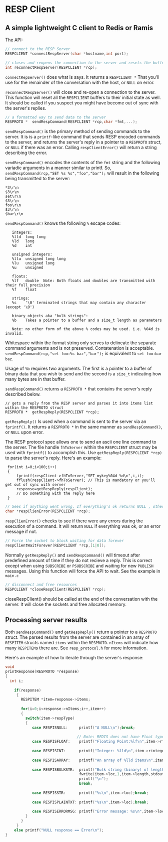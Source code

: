 # RESP Client
## A simple lightweight C client to Redis or Ramis

The API:
```C
// connect to the RESP Server
RESPCLIENT *connectRespServer(char *hostname,int port);

// closes and reopens the connection to the server and resets the buffers
int reconnectRespServer(RESPCLIENT *rcp);
```
`connectRepServer()` does what is says. It returns a `RESPCLIENT *` That you'll use for the remainder of the conversation with the host, or `NULL` on error.

`reconnectRespServer()` will close and re-open a connection to the server. This function will reset all the `RESPCLIENT` buffers to their initial state as well. It should be called if you suspect you might have become out of sync with the server's replies.

```C
// a formatted way to send data to the server
RESPROTO *  sendRespCommand(RESPCLIENT *rcp,char *fmt,...);
```


`sendRespCommand()` is the primary method of sending commands to the server. It is is a `printf`-like command that sends RESP encoded commands to the server, and returns the server's reply in a pointer to a `RESPROTO` struct, or `NULL` if there was an error. Calling  `respClientError()` will return a string describing the error.

`sendRespCommand()`  encodes the contents of the `fmt` string and the following variadic arguments in a manner similar to printf. So, `sendRespCommand(rcp,"SET %s %s","foo","bar");` will result in the following being transmitted to the server:
```ascii
*3\r\n
$3\r\n
set\r\n
$3\r\n
foo\r\n
$3\r\n
$bar\r\n
```
`sendRespCommand()` knows the following `%` escape codes:
```ascii
   integers:
   %lld  long long
   %ld   long
   %d    int
 
   unsigned integers:
   %llu  unsigned long long
   %lu   unsigned long
   %u    unsigned
   
   floats: 
   %lf   double  Note: Both floats and doubles are transmitted with their full precision
   %f    float
   
   strings:
   %s    '\0' terminated strings that may contain any character (except '\0')
   
   binary objects aka "bulk strings":
   %b    Takes a pointer to a buffer and a size_t length as parameters
   
   Note: no other form of the above % codes may be used. i.e. %04d is invalid.
 ```
Whitespace within the format string only serves to delineate the separate command arguments and is not preserved. Contatenation is acceptable. `sendRespCommand(rcp,"set foo:%s baz","bar");` is equivalent to `set foo:bar baz`.

Usage of `%b` requires two arguments. The first is a pointer to a buffer of binary data that you wish to send and the second is a `size_t` indicating how many bytes are in that buffer. 

`sendRespCommand()` returns a `RESPROTO *` that contains the server's reply described below.

```
// gets a reply from the RESP server and parses it into items list within the RESPROTO struct
RESPROTO *  getRespReply(RESPCLIENT *rcp);
```
`getRespReply()` Is used when a command is sent to the server via an `fprintf()`. It returns a `RESPROTO *` in the same manner as `sendRespCommand()`, or `NULL` upon error.

 The RESP protocol spec allows one to send an ascii one line command to the server. The file handle `fhToServer` within the `RESPCLIENT` struct may be used with `fprintf()` to accomplish this. Use `getRespReply(RESPCLIENT *rcp)` to parse the server's reply. Here's an example:

     for(int i=0;i<100;i++)
     {
         fprintf(respClient->fhToServer,"SET mykey%04d %d\n",i,i);
         fflush(respClient->fhToServer); // This is mandatory or you'll get out of sync with server
         response=getRespReply(respClient);
         // Do something with the reply here
     }
     
```C
// Sees if anything went wrong. If everything's ok returns NULL , otherwise an error message.
char *respClienError(RESPCLIENT *rcp);
```
`respClienError()` checks to see if there were any errors during the execution of a command. It will return `NULL` if everything was ok, or an error message if not.

```C
// Force the socket to block waiting for data forever
respClientWaitForever(RESPCLIENT *rcp,[1|0]);
```
Normally `getRespReply()` and `sendRespCommand()` will timeout after predefined amount of time if they do not recieve a reply. This is correct except when using `SUBSCRIBE` or `PSUBSCRIBE` and waiting for new `PUBLISH` messages. Using this function will force the API to wait. See the example in `main.c`  

     
```C
// disconnect and free resources
RESPCLIENT *closeRespClient(RESPCLIENT *rcp);
```  
closeRespClient() should be called at the end of the conversation with the server. It will close the sockets and free allocated memory.

## Processing server results

Both `sendRespCommand()` and `getRespReply()` return a pointer to a `RESPROTO` struct. The parsed results from the server are contained in an array of `RESPITEM` structs named `items` within the `RESPROTO`. `nItems` will indicate how many `RESPITEM`s there are. See `resp_protocol.h` for more information. 

Here's an example of how to iterate through the server's response:

```C
void
printResponse(RESPROTO *response)
{
  int i;
 
    if(response)
     {
       RESPITEM *item=response->items;
      
       for(i=0;i<response->nItems;i++,item++)
       {
         switch(item->respType)
         {
            case RESPISNULL:     printf("A NULL\n");break;
            
                                // Note: REDIS does not have Float types but Ramis does
            case RESPISFLOAT:    printf("Floating Point:%lf\n",item->rfloat);break;
            
            case RESPISINT:      printf("Integer: %lld\n",item->rinteger);break;
            
            case RESPISARRAY:    printf("An array of %lld items\n",item->nItems);break;
            
            case RESPISBULKSTR:  printf("Bulk string (binary) of length %zd: ",item->length);
                                 fwrite(item->loc,1,item->length,stdout);
                                 printf("\n");
                                 break;
            
            case RESPISSTR:      printf("%s\n",item->loc);break;
            
            case RESPISPLAINTXT: printf("%s\n",item->loc);break;
            
            case RESPISERRORMSG: printf("Error message: %s\n",item->loc);break;
         }
       }
     }
    else printf("NULL response == Error\n");
}
```


















